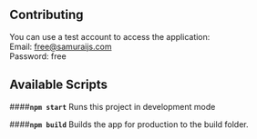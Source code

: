 ## Contributing
You can use a test account to access the application:  
Email: free@samuraijs.com  
Password: free


## Available Scripts
####**`npm start`**
Runs this project in development mode

####**`npm build`**
Builds the app for production to the build folder.



